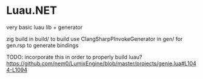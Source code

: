 # Luau.NET

very basic luau lib + generator

zig build in build/ to build
use ClangSharpPInvokeGenerator in gen/ for gen.rsp to generate bindings

TODO:
incorporate this in order to properly build luau?
https://github.com/nem0/LumixEngine/blob/master/projects/genie.lua#L1044-L1094
